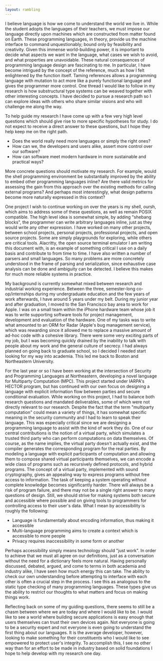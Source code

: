 ```yaml
---
layout: rambling
---
```


I believe language is how we come to understand the world we live in.  While
the student adopts the languages of their teachers, we must impose our language
directly upon machines which are constructed from matter found on Earth.  These
programming languages, in theory, provide us the machine interface to command
unquestionably; bound only by feasibility and creativity.  Given this immense
world-building power, it is important to decide what aspects we want in the
language, what cases we wish to avoid, and what properties are unavoidable.
These natural consequences of programming language design are fascinating to
me.  In particular, I have become intrigued by the concept of the reference,
much as how I felt enlightened by the function itself.  Taming references
allows a programming language with mutation to act more like a purely
functional language and gives the programmer more control.  One thread I would
like to follow in my research is how substructural type systems can be weaved
together with other interesting concepts.  I have decided to pursue a research
path so I can explore ideas with others who share similar visions and who will
challenge me along the way.

To help guide my research I have come up with a few very high level questions
which should give rise to more specific hypotheses for study.  I do not expect
to receive a direct answer to these questions, but I hope they help keep me on
the right path.

- Does the world really need more languages or simply the right ones?
- How can we, the developers and users alike, assert more control over our
  software?
- How can software meet modern hardware in more sustainable and practical ways?

More concrete questions should motivate my research. For example, would the
shell programming environment be substantially improved by the ability to embed
other programming languages inline?  Are there valid metrics for assessing the
gain from this approach over the existing methods for calling external
programs?  And perhaps most interestingly, what design patterns become more
naturally expressed in this context?

One project I wish to continue working on over the years is my shell, oursh,
which aims to address some of these questions, as well as remain POSIX
compatible.  The high level idea is somewhat simple, by adding "shebang
blocks", the programmer can write arbitrary languages inline, just as they
would write any other expression.  I have worked on many other projects,
between school projects, personal projects, professional projects, and open
source projects.  Some are simply playgrounds for exploring, while others are
critical tools.  Alacritty, the open source terminal emulator I am writing this
document with, is an example of something critical I use on a daily basis and
contribute to from time to time.  I have also written a number of parsers and
small languages.  So many problems are more concretely understood in the frame
of parsing and serialization, since exhaustive case analysis can be done and
ambiguity can be detected. I believe this makes for much more reliable systems
in practice.

My background is currently somewhat mixed between research and industrial
working experience.  Between the three, semester-long co-op/internships during
my undergraduate education and the few years of work afterwards, I have around
5 years under my belt.  During my junior year and after graduation, I moved to
the San Francisco bay area to work for Apple.  I was on a small team within the
iPhone hardware team whose job it was to write supporting software tools for
project management, development and evaluation of the hardware.  One of my
tasks was to write what amounted to an ORM for Radar (Apple's bug management
service), which was rewarding since it allowed me to replace a massive amount
of ad-hoc code with a cohesive library.  There were some very exciting parts of
my job, but I was becoming quickly drained by the inability to talk with people
about my work and the general culture of secrecy.  I had always planned on
going back to graduate school, so I decided I needed start looking for my way
into academia. This led me back to Boston and Northeastern University.

For the last year or so I have been working at the intersection of Security and
Programming Languages at Northeastern, developing a novel language for
Multiparty Computation (MPC).  This project started under IARPA's HECTOR
program, but has continued with our own focus on designing a language with
explicit information flow between parties and secure conditional evaluation.
While working on this project, I had to balance both research questions and
mandated deliverables, some of which were not directly relevant to our
research.  Despite the fact that the term "multiparty computation" could mean a
variety of things, it has somewhat specific meaning in the security community
and I had to learn to speak their language.  This was especially critical since
we are designing a programming language to assist with the kind of work they
do.  One of our central contributions is the notion of a virtual party, which
simulates a trusted third party who can perform computations on data
themselves.  Of course, as the name implies, the virtual party doesn't actually
exist, and the compiler generates the corresponding program for the real
parties.  By modeling a language with explicit participants of computation and
allowing them to compose shared virtual participants themselves, we can encode
a wide class of programs such as recursively defined protocols, and hybrid
programs.  The concept of a virtual party, implemented with sound cryptography,
gives an appealing way to express programs without free access to information.
The task of keeping a system operating without complete knowledge becomes
significantly harder.  There will always be a risk of program failure, and
there may not be a single right answer to many questions of design.  Still, we
should strive for making systems both secure and accessible where possible and
on giving tools to programmers for controlling access to their user's data.
What I mean by accessibility is roughly the following:

- Language is fundamentally about encoding information, thus making it
  accessible
- Multi-language programming aims to create a context which is accessible to
  more people
- Privacy requires inaccessibility in some form or another

Perhaps accessibility simply means technology should "just work". In order to
achieve that we must all agree on our definitions, just as a conversation
without the need for a dictionary feels more natural.  Having personally
discussed, debated, argued, and come to terms in both academia and industry
alike, I have seen how much energy this can take.  The ability to check our own
understanding before attempting to interface with each other is often a crucial
step in the process.  I see this as analogous to the static type checking of
many programming languages.  These types give us the ability to restrict our
thoughts to what matters and focus on making things work.

Reflecting back on some of my guiding questions, there seems to still be a
chasm between where we are today and where I would like to be.  I would like to
see a world where building secure applications is easy enough that users
themselves can trust their own devices again.  Not everyone is going to be a
security expert and not everyone is even going to understand the first thing
about our languages.  It is the average developer, however, looking to make
something for their constituents who I would like to see empowered to protect
user's integrity.  To accomplish this, I see no other way than for an effort to
be made in industry based on solid foundations I hope to help develop with my
research one day.
